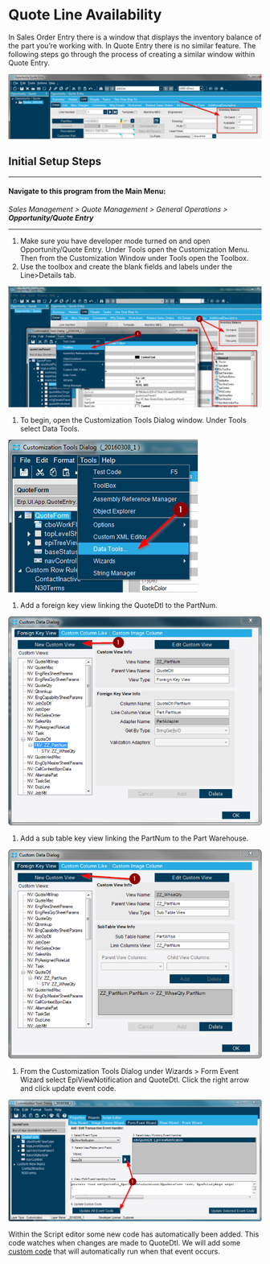 # Quote Line Availability
In Sales Order Entry there is a window that displays the inventory balance of the part you’re working with. In Quote Entry there is no similar feature. The following steps go through the process of creating a similar window within Quote Entry.

![](images/01-QuoteLineAvailability_01-1-A.png)

## Initial Setup Steps ##

---

#### Navigate to this program from the Main Menu:

_Sales Management > Quote Management > General Operations > **Opportunity/Quote Entry**_ 

---

1. Make sure you have developer mode turned on and open Opportunity/Quote Entry. Under Tools open the Customization Menu. Then from the Customization Window under Tools open the Toolbox.
2. Use the toolbox and create the blank fields and labels under the Line>Details tab.

![Adding Blank Fields with Toolbox](images/01-QuoteLineAvailability_02-1-1024x487.png)

1. To begin, open the Customization Tools Dialog window. Under Tools select Data Tools.

![Data Tools](images/01-QuoteLineAvailability_03-1.png)

1. Add a foreign key view linking the QuoteDtl to the PartNum.

![Foreign Key View](images/01-QuoteLineAvailability_04-1.png)

1. Add a sub table key view linking the PartNum to the Part Warehouse.

![](images/01-QuoteLineAvailability_05-1.png)

1. From the Customization Tools Dialog under Wizards > Form Event Wizard select EpiViewNotification and QuoteDtl. Click the right arrow and click update event code.

![](images/01-QuoteLineAvailability_06-1.png)

Within the Script editor some new code has automatically been added. This code watches when changes are made to QuoteDtl. We will add some [custom code](QuoteLineAvailability.h) that will automatically run when that event occurs.  
